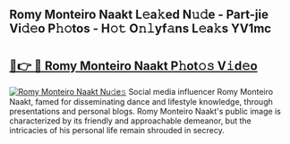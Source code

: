 ## Romy Monteiro Naakt L𝚎a𝚔ed N𝚞𝚍e - Part-jie Vi𝚍𝚎o P𝚑𝚘tos - H𝚘𝚝 O𝚗𝚕yf𝚊ns L𝚎a𝚔s YV1mc

# <h2><a href="http://kfc4taz.oniu.top/?m=Romy+Monteiro+Naakt">🔗👉 🔴 Romy Monteiro Naakt P𝚑ot𝚘𝚜 V𝚒d𝚎o</a></h2>

[![Romy Monteiro Naakt Nu𝚍e𝚜](https://i.imgur.com/0qMVB7G.gif)](http://kfc4taz.oniu.top/?m=Romy+Monteiro+Naakt)
Social media influencer Romy Monteiro Naakt, famed for disseminating dance and lifestyle knowledge, through presentations and personal blogs. Romy Monteiro Naakt's public image is characterized by its friendly and approachable demeanor, but the intricacies of his personal life remain shrouded in secrecy.  
